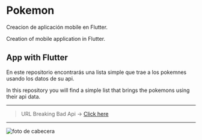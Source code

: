 # Pokemon

Creacion de aplicación mobile en Flutter.

Creation of mobile application in Flutter.

## App with Flutter

En este repositorio encontrarás una lista simple que trae a los pokemnes usando los datos de su api.

In this repository you will find a simple list that brings the pokemons using their api data.

---------------------------------------------------------------------------------------------------------
> URL Breaking Bad Api ->
[Click here](https://breakingbadapi.com/)


---------------------------------------------------------------------------------------------------------
![foto de cabecera](https://static.wikia.nocookie.net/doblaje/images/2/2c/PokemonSerieOriginal.jpg/revision/latest/top-crop/width/360/height/450?cb=20200909000101&path-prefix=es)
